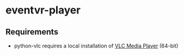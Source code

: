 # eventvr-player

## Requirements

- python-vlc requires a local installation of [VLC Media Player](https://www.videolan.org/vlc/) (64-bit)

